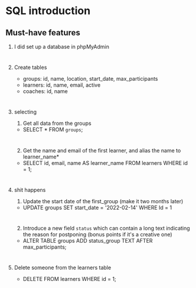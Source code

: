 # SQL introduction


## Must-have features

1. I did set up a database in phpMyAdmin
#
2. Create tables

    - groups: id, name, location, start_date, max_participants 
    - learners: id, name, email, active
    - coaches: id, name
#
3. selecting

    1. Get all data from the groups 

    -  SELECT * FROM `groups`;
    #

    2. Get the name and email of the first learner, and alias the name to learner_name*

    - SELECT id, email, name AS learner_name FROM learners WHERE id = 1;
    #
4. shit happens

    1. Update the start date of the first_group (make it two months later)

    -  UPDATE groups SET start_date = '2022-02-14' WHERE Id = 1 
    #
    2. Introduce a new field `status` which can contain a long text indicating the reason for postponing (bonus points if it's a creative one)

    - ALTER TABLE groups ADD  status_group TEXT AFTER max_participants;
    #
5. Delete someone from the learners table

    - DELETE FROM learners WHERE id = 1;
